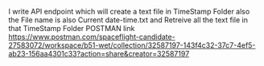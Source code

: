I write API endpoint which will create a text file in TimeStamp Folder also the File name is also Current date-time.txt and Retreive all the text file in that TimeStamp Folder
POSTMAN link https://www.postman.com/spaceflight-candidate-27583072/workspace/b51-wet/collection/32587197-143f4c32-37c7-4ef5-ab23-156aa4301c33?action=share&creator=32587197
